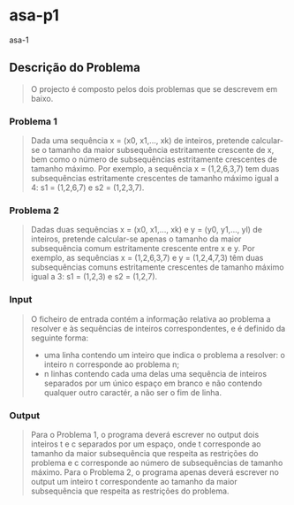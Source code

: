 # asa-p1

asa-1

## Descrição do Problema

> O projecto é composto pelos dois problemas que se descrevem em baixo.

### Problema 1

> Dada uma sequência x = (x0, x1,..., xk) de inteiros, pretende calcular-se o tamanho da maior subsequência estritamente crescente de x, bem como o número de subsequências estritamente crescentes de tamanho máximo. Por exemplo, a sequência x = (1,2,6,3,7) tem
> duas subsequências estritamente crescentes de tamanho máximo igual a 4: s1 = (1,2,6,7) e
> s2 = (1,2,3,7).

### Problema 2

> Dadas duas sequências x = (x0, x1,..., xk) e y = (y0, y1,..., yl) de inteiros, pretende
> calcular-se apenas o tamanho da maior subsequência comum estritamente crescente entre x e y.
> Por exemplo, as sequências x = (1,2,6,3,7) e y = (1,2,4,7,3) têm duas subsequências comuns
> estritamente crescentes de tamanho máximo igual a 3: s1 = (1,2,3) e s2 = (1,2,7).

### Input

> O ficheiro de entrada contém a informação relativa ao problema a resolver e às sequências de
> inteiros correspondentes, e é definido da seguinte forma:
>
> - uma linha contendo um inteiro que indica o problema a resolver: o inteiro n corresponde
>   ao problema n;
> - n linhas contendo cada uma delas uma sequência de inteiros separados por um único
>   espaço em branco e não contendo qualquer outro caractér, a não ser o fim de linha.

### Output

> Para o Problema 1, o programa deverá escrever no output dois inteiros t e c separados por um
> espaço, onde t corresponde ao tamanho da maior subsequência que respeita as restrições do
> problema e c corresponde ao número de subsequências de tamanho máximo.
> Para o Problema 2, o programa apenas deverá escrever no output um inteiro t correspondente
> ao tamanho da maior subsequência que respeita as restrições do problema.
